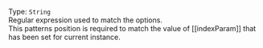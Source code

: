 Type: `String`  
Regular expression used to match the options.  
This patterns position is required to match the value of [[indexParam]] that has been set for current instance.  